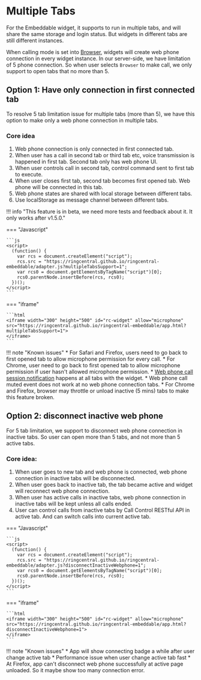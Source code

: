 # Multiple Tabs

For the Embeddable widget, it supports to run in multiple tabs, and will share the same storage and login status. But widgets in different tabs are still different instances. 

When calling mode is set into [Browser](call-settings.md), widgets will create web phone connection in every widget instance. In our server-side, we have limitation of 5 phone connection. So when user selects `Browser` to make call, we only support to open tabs that no more than 5.

## Option 1: Have only connection in first connected tab

To resolve 5 tab limitation issue for multiple tabs (more than 5), we have this option to make only a web phone connection in multiple tabs.

### Core idea

1. Web phone connection is only connected in first connected tab.
2. When user has a call in second tab or third tab etc, voice transmission is happened in first tab. Second tab only has web phone UI.
3. When user controls call in second tab, control command sent to first tab to execute.
4. When user closes first tab, second tab becomes first opened tab. Web phone will be connected in this tab.
5. Web phone states are shared with local storage between different tabs.
6. Use localStorage as message channel between different tabs.

!!! info "This feature is in beta, we need more tests and feedback about it. It only works after v1.5.0."

=== "Javascript"

    ```js
    <script>
      (function() {
        var rcs = document.createElement("script");
        rcs.src = "https://ringcentral.github.io/ringcentral-embeddable/adapter.js?multipleTabsSupport=1";
        var rcs0 = document.getElementsByTagName("script")[0];
        rcs0.parentNode.insertBefore(rcs, rcs0);
      })();
    </script>
    ```

=== "iframe"

    ```html
    <iframe width="300" height="500" id="rc-widget" allow="microphone" src="https://ringcentral.github.io/ringcentral-embeddable/app.html?multipleTabsSupport=1">
    </iframe>
    ```

!!! note "Known issues"
    * For Safari and Firefox, users need to go back to first opened tab to allow microphone permission for every call.
    * For Chrome, user need to go back to first opened tab to allow microphone permission if user hasn't allowed microphone permission.
    * [Web phone call session notification](../integration/events.md#web-phone-call-event) happens at all tabs with the widget.
    * Web phone call muted event does not work at no web phone connection tabs. 
    * For Chrome and Firefox, browser may throttle or unload inactive (5 mins) tabs to make this feature broken.

## Option 2: disconnect inactive web phone

For 5 tab limitation, we support to disconnect web phone connection in inactive tabs. So user can open more than 5 tabs, and not more than 5 active tabs. 

### Core idea:

1. When user goes to new tab and web phone is connected, web phone connection in inactive tabs will be disconnected.
2. When user goes back to inactive tab, the tab became active and widget will reconnect web phone connection.
3. When user has active calls in inactive tabs, web phone connection in inactive tabs will be kept unless all calls ended.
4. User can control calls from inactive tabs by Call Control RESTful API in active tab. And can switch calls into current active tab.

=== "Javascript"

    ```js
    <script>
      (function() {
        var rcs = document.createElement("script");
        rcs.src = "https://ringcentral.github.io/ringcentral-embeddable/adapter.js?disconnectInactiveWebphone=1";
        var rcs0 = document.getElementsByTagName("script")[0];
        rcs0.parentNode.insertBefore(rcs, rcs0);
      })();
    </script>
    ```

=== "iframe"

    ```html
    <iframe width="300" height="500" id="rc-widget" allow="microphone" src="https://ringcentral.github.io/ringcentral-embeddable/app.html?disconnectInactiveWebphone=1">
    </iframe>
    ```

!!! note "Known issues"
    * App will show connecting badge a while after user change active tab
    * Performance issue when user change active tab fast
    * At Firefox, app can't disconnect web phone successfully at active page unloaded. So it maybe show too many connection error.
